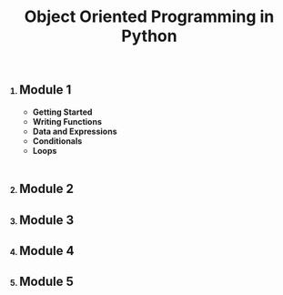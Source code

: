 <center><h1><b>Object Oriented Programming in Python </h1></center>
<br>

<ol>
  <li><h2>Module 1</h2>
    <ul>
      <li> Getting Started </li>
      <li> Writing Functions </li>
      <li> Data and Expressions </li>
      <li> Conditionals </li>
      <li> Loops </li>
    </ul> 
  </li>
  <br>
  <li><h2>Module 2 </h2></li>
  <li><h2>Module 3 </h2></li>
  <li><h2>Module 4 </h2></li>
  <li><h2>Module 5 </h2></li>
</ol>
